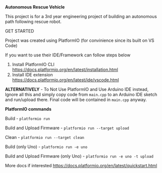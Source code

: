 **Autonomous Rescue Vehicle**

This project is for a 3rd year engineering project of building an autonomous path following rescue robot.

GET STARTED

Project was created using PlatformIO (for convinience since its built on VS Code)

If you want to use their IDE/Framework can follow steps below
1. Install PlatformIO CLI https://docs.platformio.org/en/latest/installation.html
2. Install IDE extension https://docs.platformio.org/en/latest/ide/vscode.html

**ALTERNATIVELY** - To Not Use PlatformIO and Use Arduino IDE instead, Ignore all this and simply copy code from `main.cpp` to an Arduino IDE sketch and run/upload there. Final code will be contained in `main.cpp` anyway.

**PlatformIO commands**

Build - `platformio run`

Build and Upload Firmware - `platformio run --target upload`

Clean - `platformio run --target clean`

Build (only Uno) - `platformio run -e uno`

Build and Upload Firmware (only Uno) - `platformio run -e uno -t upload`

More docs if interested https://docs.platformio.org/en/latest/quickstart.html
